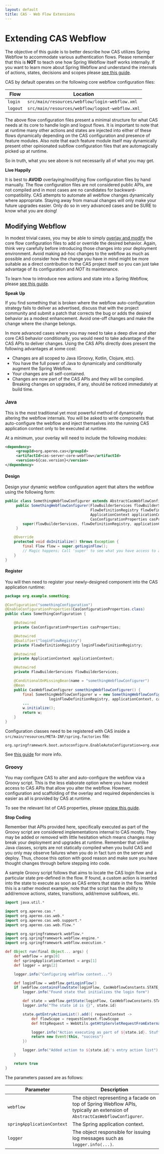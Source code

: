 ```yaml
---
layout: default
title: CAS - Web Flow Extensions
---
```


# Extending CAS Webflow

The objective of this guide is to better describe how CAS utilizes Spring Webflow to accommodate various authentication flows. Please remember that this is **NOT** to teach one how Spring Webflow itself works internally. If you want to learn more about Spring Webflow and understand the internals of actions, states, decisions and scopes please [see this guide](http://projects.spring.io/spring-webflow/).

CAS by default operates on the following core webflow configuration files:

| Flow                | Location
|---------------------|-----------------------------------------------
| `login`             | `src/main/resources/webflow/login-webflow.xml`
| `logout`            | `src/main/resources/webflow/logout-webflow.xml`

The above flow configuration files present a minimal structure for what CAS needs at its core to handle login and logout flows. It is important to note that at runtime many other actions and states are injected into either of these flows dynamically depending on the CAS configuration and presence of feature modules. Also note that each feature module itself may dynamically present other opinionated subflow configuration files that are automagically picked up at runtime.

So in truth, what you see above is not necessarily all of what you may get.

<div class="alert alert-warning"><strong>Live Happily</strong><p>It is best to <strong>AVOID</strong> overlaying/modifying flow configuration files by hand manually. The flow configuration files are not considered public APIs, are not compiled and in most cases are no candidates for backward-compatibility. CAS attempts to automate all webflow changes dynamically where appropriate. Staying away from manual changes will only make your future upgrades easier. Only do so in very advanced cases and be SURE to know what you are doing!</p></div>

## Modifying Webflow

In modest trivial cases, you may be able to simply [overlay and modify](Maven-Overlay-Installation.html) the core flow configuration files to add or override the desired behavior. Again, think very carefully before introducing those changes into your deployment environment. Avoid making ad-hoc changes to the webflow as much as possible and consider how the change you have in mind might be more suitable as a direct contribution to the CAS project itself so you can just take advantage of its configuration and *NOT* its maintenance.

To learn how to introduce new actions and state into a Spring Webflow, please [see this guide](http://projects.spring.io/spring-webflow/).

<div class="alert alert-info"><strong>Speak Up</strong><p>If you find something that is broken where the webflow auto-configuration strategy fails to deliver as advertised, discuss that with the project community and submit a patch that corrects the bug or adds the desired behavior as a modest enhancement. Avoid one-off changes and make the change where the change belongs.</p></div>

In more advanced cases where you may need to take a deep dive and alter core CAS behavior conditionally, you would need to take advantage of the CAS APIs to deliver changes. Using the CAS APIs directly does present the following advantages at some cost:

- Changes are all scoped to Java (Groovy, Kotlin, Clojure, etc).
- You have the full power of Java to dynamically and conditionally augment the Spring Webflow.
- Your changes are all self-contained.
- Changes are now part of the CAS APIs and they will be compiled. Breaking changes on upgrades, if any, should be noticed immediately at build time.

### Java

This is the most traditional yet most powerful method of dynamically altering the webflow internals. You will be asked to write components that auto-configure the webflow and inject themselves into the running CAS application context only to be executed at runtime.

At a minimum, your overlay will need to include the following modules:

```xml
<dependency>
     <groupId>org.apereo.cas</groupId>
     <artifactId>cas-server-core-webflow</artifactId>
     <version>${cas.version}</version>
</dependency>
```

#### Design

Design your dynamic webflow configuration agent that alters the webflow using the following form:

```java
public class SomethingWebflowConfigurer extends AbstractCasWebflowConfigurer {
     public SomethingWebflowConfigurer(FlowBuilderServices flowBuilderServices,
                                       FlowDefinitionRegistry flowDefinitionRegistry,
                                       ApplicationContext applicationContext,
                                       CasConfigurationProperties casProperties) {
        super(flowBuilderServices, flowDefinitionRegistry, applicationContext, casProperties);
     }

    @Override
    protected void doInitialize() throws Exception {
        final Flow flow = super.getLoginFlow();
        // Magic happens; Call 'super' to see what you have access to and alter the flow.
    }
}
```

#### Register

You will then need to register your newly-designed component into the CAS application runtime:

```java
package org.example.something;

@Configuration("somethingConfiguration")
@EnableConfigurationProperties(CasConfigurationProperties.class)
public class SomethingConfiguration {

    @Autowired
    private CasConfigurationProperties casProperties;

    @Autowired
    @Qualifier("loginFlowRegistry")
    private FlowDefinitionRegistry loginFlowDefinitionRegistry;

    @Autowired
    private ApplicationContext applicationContext;

    @Autowired
    private FlowBuilderServices flowBuilderServices;

    @ConditionalOnMissingBean(name = "somethingWebflowConfigurer")
    @Bean
    public CasWebflowConfigurer somethingWebflowConfigurer() {
        final SomethingWebflowConfigurer w = new SomethingWebflowConfigurer(flowBuilderServices, 
                    loginFlowDefinitionRegistry, applicationContext, casProperties);
        ...
        w.initialize();
        return w;
    }
}
```

Configuration classes need to be registered with CAS inside a `src/main/resources/META-INF/spring.factories` file:

```properties
org.springframework.boot.autoconfigure.EnableAutoConfiguration=org.example.something.SomethingConfiguration
```

See [this guide](https://docs.spring.io/spring-boot/docs/current/reference/html/boot-features-developing-auto-configuration.html) for more info.

### Groovy

You may configure CAS to alter and auto-configure the webflow via a Groovy script. This is the less elaborate option where you have modest access to CAS APIs that allow you alter the webflow. However, configuration and scaffolding of the overlay and required dependencies is easier as all is provided by CAS at runtime.

To see the relevant list of CAS properties, please [review this guide](Configuration-Properties.html#spring-webflow-groovy-auto-configuration).

<div class="alert alert-warning"><strong>Stop Coding</strong><p>Remember that APIs provided here, specifically executed as part of the Groovy script are considered implementations internal to CAS mostly. They may be added or removed with little hesitation which means changes may break your deployment and upgrades at runtime. Remember that unlike Java classes, scripts are not statically compiled when you build CAS and you only may observe failures when you do in fact turn on the server and deploy. Thus, choose this option with good reason and make sure you have thought changes through before stepping into code.</p></div>

A sample Groovy script follows that aims to locate the CAS login flow and a particular state pre-defined in the flow. If found, a custom action is inserted into the state to execute as soon as CAS enters that state in the flow. While this is a rather modest example, note that the script has the ability to add/remove actions, states, transitions, add/remove subflows, etc.

```groovy
import java.util.*

import org.apereo.cas.*
import org.apereo.cas.web.*
import org.apereo.cas.web.support.*
import org.apereo.cas.web.flow.*

import org.springframework.webflow.*
import org.springframework.webflow.engine.*
import org.springframework.webflow.execution.*

def Object run(final Object... args) {
    def webflow = args[0]
    def springApplicationContext = args[1]
    def logger = args[2]

    logger.info("Configuring webflow context...")

    def loginFlow = webflow.getLoginFlow()
    if (webflow.containsFlowState(loginFlow, CasWebflowConstants.STATE_ID_INIT_LOGIN_FORM)) {
        logger.info("Found state that initializes the login form")

        def state = webflow.getState(loginFlow, CasWebflowConstants.STATE_ID_INIT_LOGIN_FORM, ActionState.class)
        logger.info("The state id is {}", state.id)

        state.getEntryActionList().add({ requestContext ->
            def flowScope = requestContext.flowScope
            def httpRequest = WebUtils.getHttpServletRequestFromExternalWebflowContext(requestContext)

            logger.info("Action executing as part of ${state.id}. Stuff happens...")
            return new Event(this, "success")
        })

        logger.info("Added action to ${state.id}'s entry action list")
    }

    return true
}
```

The parameters passed are as follows:

| Parameter             | Description
|-----------------------|---------------------------------------------------------------------------------------------------
| `webflow`             | The object representing a facade on top of Spring Webflow APIs, typically an extension of `AbstractCasWebflowConfigurer`.
| `springApplicationContext`   | The Spring application context.
| `logger`              | The object responsible for issuing log messages such as `logger.info(...)`.
